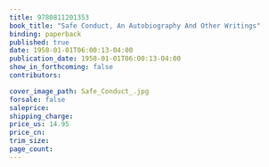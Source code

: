 ```yaml
---
title: 9780811201353
book_title: "Safe Conduct, An Autobiography And Other Writings"
binding: paperback
published: true
date: 1958-01-01T06:00:13-04:00
publication_date: 1958-01-01T06:00:13-04:00
show_in_forthcoming: false
contributors:

cover_image_path: Safe_Conduct_.jpg
forsale: false
saleprice:
shipping_charge:
price_us: 14.95
price_cn:
trim_size:
page_count:
---
```


